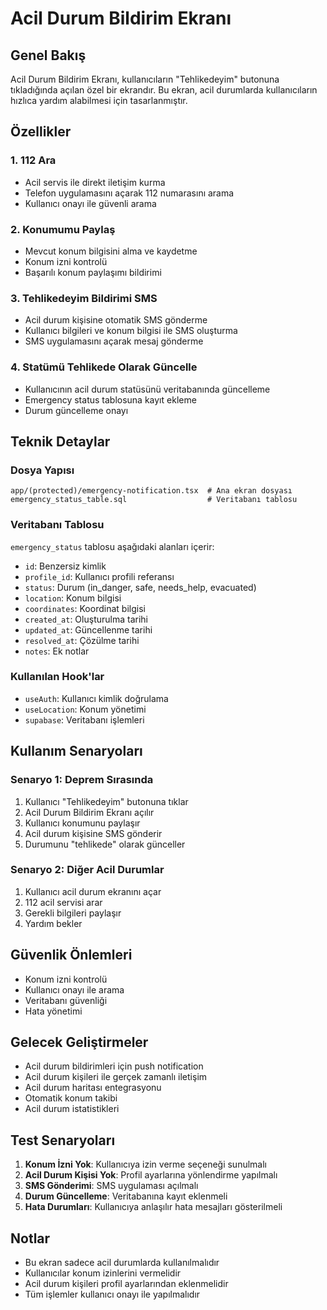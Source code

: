# Acil Durum Bildirim Ekranı

## Genel Bakış

Acil Durum Bildirim Ekranı, kullanıcıların "Tehlikedeyim" butonuna tıkladığında açılan özel bir ekrandır. Bu ekran, acil durumlarda kullanıcıların hızlıca yardım alabilmesi için tasarlanmıştır.

## Özellikler

### 1. 112 Ara
- Acil servis ile direkt iletişim kurma
- Telefon uygulamasını açarak 112 numarasını arama
- Kullanıcı onayı ile güvenli arama

### 2. Konumumu Paylaş
- Mevcut konum bilgisini alma ve kaydetme
- Konum izni kontrolü
- Başarılı konum paylaşımı bildirimi

### 3. Tehlikedeyim Bildirimi SMS
- Acil durum kişisine otomatik SMS gönderme
- Kullanıcı bilgileri ve konum bilgisi ile SMS oluşturma
- SMS uygulamasını açarak mesaj gönderme

### 4. Statümü Tehlikede Olarak Güncelle
- Kullanıcının acil durum statüsünü veritabanında güncelleme
- Emergency status tablosuna kayıt ekleme
- Durum güncelleme onayı

## Teknik Detaylar

### Dosya Yapısı
```
app/(protected)/emergency-notification.tsx  # Ana ekran dosyası
emergency_status_table.sql                  # Veritabanı tablosu
```

### Veritabanı Tablosu
`emergency_status` tablosu aşağıdaki alanları içerir:
- `id`: Benzersiz kimlik
- `profile_id`: Kullanıcı profili referansı
- `status`: Durum (in_danger, safe, needs_help, evacuated)
- `location`: Konum bilgisi
- `coordinates`: Koordinat bilgisi
- `created_at`: Oluşturulma tarihi
- `updated_at`: Güncellenme tarihi
- `resolved_at`: Çözülme tarihi
- `notes`: Ek notlar

### Kullanılan Hook'lar
- `useAuth`: Kullanıcı kimlik doğrulama
- `useLocation`: Konum yönetimi
- `supabase`: Veritabanı işlemleri

## Kullanım Senaryoları

### Senaryo 1: Deprem Sırasında
1. Kullanıcı "Tehlikedeyim" butonuna tıklar
2. Acil Durum Bildirim Ekranı açılır
3. Kullanıcı konumunu paylaşır
4. Acil durum kişisine SMS gönderir
5. Durumunu "tehlikede" olarak günceller

### Senaryo 2: Diğer Acil Durumlar
1. Kullanıcı acil durum ekranını açar
2. 112 acil servisi arar
3. Gerekli bilgileri paylaşır
4. Yardım bekler

## Güvenlik Önlemleri

- Konum izni kontrolü
- Kullanıcı onayı ile arama
- Veritabanı güvenliği
- Hata yönetimi

## Gelecek Geliştirmeler

- Acil durum bildirimleri için push notification
- Acil durum kişileri ile gerçek zamanlı iletişim
- Acil durum haritası entegrasyonu
- Otomatik konum takibi
- Acil durum istatistikleri

## Test Senaryoları

1. **Konum İzni Yok**: Kullanıcıya izin verme seçeneği sunulmalı
2. **Acil Durum Kişisi Yok**: Profil ayarlarına yönlendirme yapılmalı
3. **SMS Gönderimi**: SMS uygulaması açılmalı
4. **Durum Güncelleme**: Veritabanına kayıt eklenmeli
5. **Hata Durumları**: Kullanıcıya anlaşılır hata mesajları gösterilmeli

## Notlar

- Bu ekran sadece acil durumlarda kullanılmalıdır
- Kullanıcılar konum izinlerini vermelidir
- Acil durum kişileri profil ayarlarından eklenmelidir
- Tüm işlemler kullanıcı onayı ile yapılmalıdır 